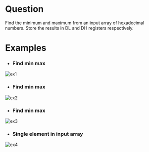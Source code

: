 # Question
Find the minimum and maximum from an input array of hexadecimal numbers. Store the results in DL and DH registers respectively.

# Examples
* ### Find min max
![ex1](ex1.JPG) <br/>

* ### Find min max
![ex2](ex2.JPG) <br/>

* ### Find min max
![ex3](ex3.JPG) <br/>

* ### Single element in input array
![ex4](ex4.JPG) <br/>

